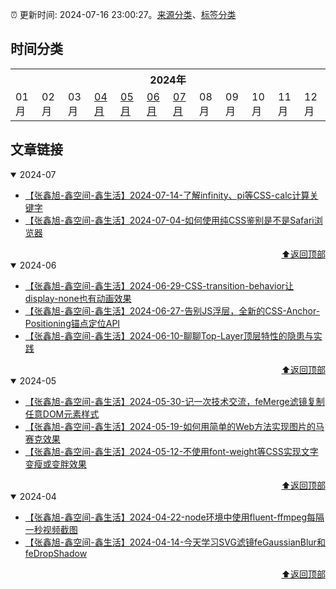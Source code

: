 :alarm_clock: 更新时间: 2024-07-16 23:00:27。[来源分类](./README.md)、[标签分类](./TAGS.md)

## 时间分类

<table>

<tr>
<th colspan="12">2024年</th>
</tr>
<tr>
<td>01月</td>
<td>02月</td>
<td>03月</td>
<td><a href="#2024-04">04月</a></td>
<td><a href="#2024-05">05月</a></td>
<td><a href="#2024-06">06月</a></td>
<td><a href="#2024-07">07月</a></td>
<td>08月</td>
<td>09月</td>
<td>10月</td>
<td>11月</td>
<td>12月</td>
</tr>

</table>

## 文章链接

<details open>
<summary id="2024-07">
 2024-07
</summary>


- [【张鑫旭-鑫空间-鑫生活】2024-07-14-了解infinity、pi等CSS-calc计算关键字](https://www.zhangxinxu.com/wordpress/2024/07/css-calc-keyword-infinity-pi-e/) 
- [【张鑫旭-鑫空间-鑫生活】2024-07-04-如何使用纯CSS鉴别是不是Safari浏览器](https://www.zhangxinxu.com/wordpress/2024/07/css-safari-detect/) 

<div align="right"><a href="#时间分类">⬆返回顶部</a></div>
</details>

<details open>
<summary id="2024-06">
 2024-06
</summary>


- [【张鑫旭-鑫空间-鑫生活】2024-06-29-CSS-transition-behavior让display-none也有动画效果](https://www.zhangxinxu.com/wordpress/2024/06/css-transition-behavior/) 
- [【张鑫旭-鑫空间-鑫生活】2024-06-27-告别JS浮层，全新的CSS-Anchor-Positioning锚点定位API](https://www.zhangxinxu.com/wordpress/2024/06/css-anchor-positioning-api/) 
- [【张鑫旭-鑫空间-鑫生活】2024-06-10-聊聊Top-Layer顶层特性的隐患与实践](https://www.zhangxinxu.com/wordpress/2024/06/web-top-layer/) 

<div align="right"><a href="#时间分类">⬆返回顶部</a></div>
</details>

<details open>
<summary id="2024-05">
 2024-05
</summary>


- [【张鑫旭-鑫空间-鑫生活】2024-05-30-记一次技术交流，feMerge滤镜复制任意DOM元素样式](https://www.zhangxinxu.com/wordpress/2024/05/svg-femerge-clone-dom-css-style/) 
- [【张鑫旭-鑫空间-鑫生活】2024-05-19-如何用简单的Web方法实现图片的马赛克效果](https://www.zhangxinxu.com/wordpress/2024/05/js-web-svg-canvas-image-mosaic/) 
- [【张鑫旭-鑫空间-鑫生活】2024-05-12-不使用font-weight等CSS实现文字变瘦或变胖效果](https://www.zhangxinxu.com/wordpress/2024/05/svg-femorphology-font-weight-thin-stretch/) 

<div align="right"><a href="#时间分类">⬆返回顶部</a></div>
</details>

<details open>
<summary id="2024-04">
 2024-04
</summary>


- [【张鑫旭-鑫空间-鑫生活】2024-04-22-node环境中使用fluent-ffmpeg每隔一秒视频截图](https://www.zhangxinxu.com/wordpress/2024/04/node-fluent-ffmpeg-screenshot-every-second/) 
- [【张鑫旭-鑫空间-鑫生活】2024-04-14-今天学习SVG滤镜feGaussianBlur和feDropShadow](https://www.zhangxinxu.com/wordpress/2024/04/svg-filter-fegaussianblur-fedropshadow/) 

<div align="right"><a href="#时间分类">⬆返回顶部</a></div>
</details>

